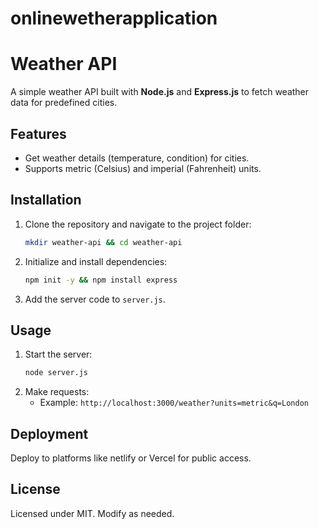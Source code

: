 # onlinewetherapplication

# Weather API

A simple weather API built with **Node.js** and **Express.js** to fetch weather data for predefined cities.

## Features
- Get weather details (temperature, condition) for cities.
- Supports metric (Celsius) and imperial (Fahrenheit) units.

## Installation
1. Clone the repository and navigate to the project folder:
   ```bash
   mkdir weather-api && cd weather-api
   ```
2. Initialize and install dependencies:
   ```bash
   npm init -y && npm install express
   ```
3. Add the server code to `server.js`.

## Usage
1. Start the server:
   ```bash
   node server.js
   ```
2. Make requests:
   - Example: `http://localhost:3000/weather?units=metric&q=London`

## Deployment
Deploy to platforms like netlify or Vercel for public access.

## License
Licensed under MIT. Modify as needed.
